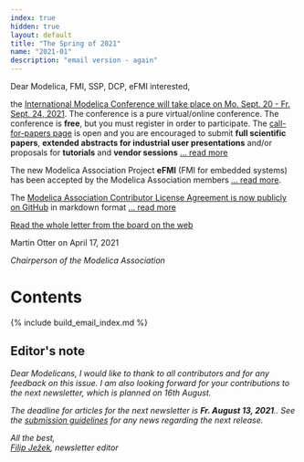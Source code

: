 ```yaml
---
index: true
hidden: true
layout: default
title: "The Spring of 2021"
name: "2021-01"
description: "email version - again"
---
```



Dear Modelica, FMI, SSP, DCP, eFMI interested,

the [International Modelica Conference will take place on Mo. Sept. 20 - Fr. Sept. 24, 2021](https://2021.international.conference.modelica.org/). 
The conference is a pure virtual/online conference. The conference is **free**, but you must register in order to participate.  The [call-for-papers page](https://2021.international.conference.modelica.org/call2021.html) is open and you are encouraged to submit **full scientific papers**, **extended abstracts for industrial user presentations** and/or proposals
for **tutorials** and **vendor sessions** [... read more](https://newsletter.modelica.org/2021-01/#letter-from-the-board)

The new Modelica Association Project **eFMI** (FMI for embedded systems) has been accepted by the Modelica Association members [... read more](https://newsletter.modelica.org/2021-01/#letter-from-the-board). 

The [Modelica Association Contributor License Agreement is now publicly on GitHub](https://github.com/modelica/ModelicaAssociationCLA)
in markdown format [... read more](https://newsletter.modelica.org/2021-01/#letter-from-the-board)

[Read the whole letter from the board on the web](https://newsletter.modelica.org/2021-01/#letter-from-the-board)

Martin Otter on April 17, 2021

*Chairperson of the Modelica Association*

# Contents
{% include build_email_index.md %}

## Editor's note
*Dear Modelicans, I would like to thank to all contributors and for any feedback on this issue. I am also looking forward for your contributions to the next newsletter, which is planned on 16th August.* 

*The deadline for articles for the next newsletter is **Fr. August 13, 2021**.. See the [submission guidelines](https://newsletter.modelica.org/submission-guidelines.html) for any news regarding the next release.*

*All the best,    
[Filip Ježek](mailto:filip.jezek@creativeconnections.cz), newsletter editor*
